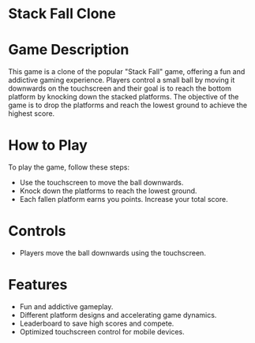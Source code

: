 # Stack Fall Clone
# Game Description
This game is a clone of the popular "Stack Fall" game, offering a fun and addictive gaming experience. Players control a small ball by moving it downwards on the touchscreen and their goal is to reach the bottom platform by knocking down the stacked platforms. The objective of the game is to drop the platforms and reach the lowest ground to achieve the highest score.

# How to Play
To play the game, follow these steps:

- Use the touchscreen to move the ball downwards.
- Knock down the platforms to reach the lowest ground.
- Each fallen platform earns you points. Increase your total score.
# Controls
- Players move the ball downwards using the touchscreen.
# Features
- Fun and addictive gameplay.
- Different platform designs and accelerating game dynamics.
- Leaderboard to save high scores and compete.
- Optimized touchscreen control for mobile devices.
